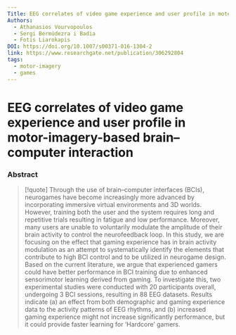 ```yaml
---
Title: EEG correlates of video game experience and user profile in motor-imagery-based brain–computer interaction
Authors:
  - Athanasios Vourvopoulos
  - Sergi Bermúdezra i Badia
  - Fotis Liarokapis
DOI: https://doi.org/10.1007/s00371-016-1304-2
link: https://www.researchgate.net/publication/306292804
tags:
  - motor-imagery
  - games
---
```


# EEG correlates of video game experience and user profile in motor-imagery-based brain–computer interaction

### Abstract
>[!quote] Through the use of brain–computer interfaces (BCIs), neurogames have become increasingly more advanced by incorporating immersive virtual environments and 3D worlds. However, training both the user and the system requires long and repetitive trials resulting in fatigue and low performance. Moreover, many users are unable to voluntarily modulate the amplitude of their brain activity to control the neurofeedback loop. In this study, we are focusing on the effect that gaming experience has in brain activity modulation as an attempt to systematically identify the elements that contribute to high BCI control and to be utilized in neurogame design. Based on the current literature, we argue that experienced gamers could have better performance in BCI training due to enhanced sensorimotor learning derived from gaming. To investigate this, two experimental studies were conducted with 20 participants overall, undergoing 3 BCI sessions, resulting in 88 EEG datasets. Results indicate (a) an effect from both demographic and gaming experience data to the activity patterns of EEG rhythms, and (b) increased gaming experience might not increase significantly performance, but it could provide faster learning for ‘Hardcore’ gamers.

